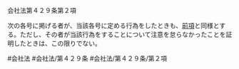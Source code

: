 会社法第４２９条第２項

次の各号に掲げる者が、当該各号に定める行為をしたときも、[前項](会社法＿＿＿＿第４２９条第１項)と同様とする。ただし、その者が当該行為をすることについて注意を怠らなかったことを証明したときは、この限りでない。

#会社法
#会社法/第４２９条
#会社法/第４２９条/第２項

